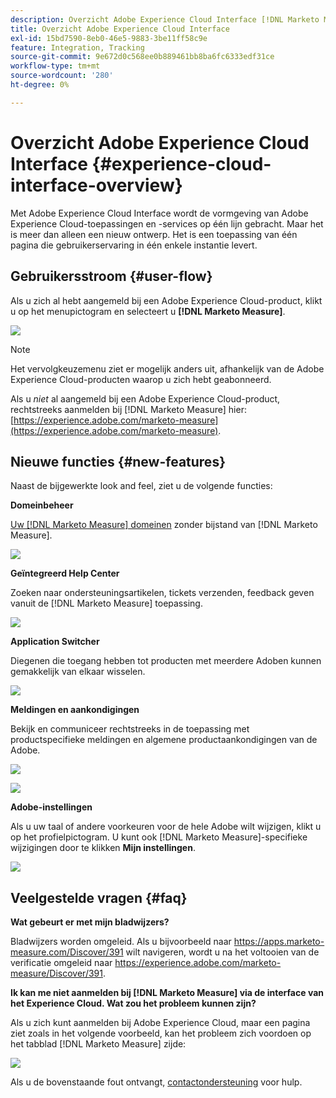 ```yaml
---
description: Overzicht Adobe Experience Cloud Interface [!DNL Marketo Measure]
title: Overzicht Adobe Experience Cloud Interface
exl-id: 15bd7590-8eb0-46e5-9883-3be11ff58c9e
feature: Integration, Tracking
source-git-commit: 9e672d0c568ee0b889461bb8ba6fc6333edf31ce
workflow-type: tm+mt
source-wordcount: '280'
ht-degree: 0%

---
```


# Overzicht Adobe Experience Cloud Interface {#experience-cloud-interface-overview}

Met Adobe Experience Cloud Interface wordt de vormgeving van Adobe Experience Cloud-toepassingen en -services op één lijn gebracht. Maar het is meer dan alleen een nieuw ontwerp. Het is een toepassing van één pagina die gebruikerservaring in één enkele instantie levert.

## Gebruikersstroom {#user-flow}

Als u zich al hebt aangemeld bij een Adobe Experience Cloud-product, klikt u op het menupictogram en selecteert u **[!DNL Marketo Measure]**.

![](assets/unified-shell-overview-4.png)

>[!NOTE]
>
>Het vervolgkeuzemenu ziet er mogelijk anders uit, afhankelijk van de Adobe Experience Cloud-producten waarop u zich hebt geabonneerd.

Als u _niet_ al aangemeld bij een Adobe Experience Cloud-product, rechtstreeks aanmelden bij [!DNL Marketo Measure] hier: [https://experience.adobe.com/marketo-measure](https://experience.adobe.com/marketo-measure).

## Nieuwe functies {#new-features}

Naast de bijgewerkte look and feel, ziet u de volgende functies:

**Domeinbeheer**

[Uw [!DNL Marketo Measure] domeinen](/help/marketo-measure-and-adobe/domain-management.md) zonder bijstand van [!DNL Marketo Measure].

![](assets/unified-shell-overview-5.png)

**Geïntegreerd Help Center**

Zoeken naar ondersteuningsartikelen, tickets verzenden, feedback geven vanuit de [!DNL Marketo Measure] toepassing.

![](assets/unified-shell-overview-6.png)

**Application Switcher**

Diegenen die toegang hebben tot producten met meerdere Adoben kunnen gemakkelijk van elkaar wisselen.

![](assets/unified-shell-overview-7.png)

**Meldingen en aankondigingen**

Bekijk en communiceer rechtstreeks in de toepassing met productspecifieke meldingen en algemene productaankondigingen van de Adobe.

![](assets/unified-shell-overview-8.png)

![](assets/unified-shell-overview-9.png)

**Adobe-instellingen**

Als u uw taal of andere voorkeuren voor de hele Adobe wilt wijzigen, klikt u op het profielpictogram. U kunt ook [!DNL Marketo Measure]-specifieke wijzigingen door te klikken **Mijn instellingen**.

![](assets/unified-shell-overview-10.png)

## Veelgestelde vragen {#faq}

**Wat gebeurt er met mijn bladwijzers?**

Bladwijzers worden omgeleid. Als u bijvoorbeeld naar https://apps.marketo-measure.com/Discover/391 wilt navigeren, wordt u na het voltooien van de verificatie omgeleid naar https://experience.adobe.com/marketo-measure/Discover/391.

**Ik kan me niet aanmelden bij [!DNL Marketo Measure] via de interface van het Experience Cloud. Wat zou het probleem kunnen zijn?**

Als u zich kunt aanmelden bij Adobe Experience Cloud, maar een pagina ziet zoals in het volgende voorbeeld, kan het probleem zich voordoen op het tabblad [!DNL Marketo Measure] zijde:

![](assets/unified-shell-overview-11.png)

Als u de bovenstaande fout ontvangt, [contactondersteuning](https://nation.marketo.com/t5/support/ct-p/Support) voor hulp.
